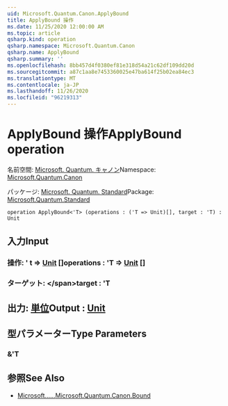 ```yaml
---
uid: Microsoft.Quantum.Canon.ApplyBound
title: ApplyBound 操作
ms.date: 11/25/2020 12:00:00 AM
ms.topic: article
qsharp.kind: operation
qsharp.namespace: Microsoft.Quantum.Canon
qsharp.name: ApplyBound
qsharp.summary: ''
ms.openlocfilehash: 8bb457d4f0380ef81e318d54a21c62df109dd20d
ms.sourcegitcommit: a87c1aa8e7453360025e47ba614f25b02ea84ec3
ms.translationtype: MT
ms.contentlocale: ja-JP
ms.lasthandoff: 11/26/2020
ms.locfileid: "96219313"
---
```

# <a name="applybound-operation"></a><span data-ttu-id="0fac7-102">ApplyBound 操作</span><span class="sxs-lookup"><span data-stu-id="0fac7-102">ApplyBound operation</span></span>

<span data-ttu-id="0fac7-103">名前空間: [Microsoft. Quantum. キャノン](xref:Microsoft.Quantum.Canon)</span><span class="sxs-lookup"><span data-stu-id="0fac7-103">Namespace: [Microsoft.Quantum.Canon](xref:Microsoft.Quantum.Canon)</span></span>

<span data-ttu-id="0fac7-104">パッケージ: [Microsoft. Quantum. Standard](https://nuget.org/packages/Microsoft.Quantum.Standard)</span><span class="sxs-lookup"><span data-stu-id="0fac7-104">Package: [Microsoft.Quantum.Standard](https://nuget.org/packages/Microsoft.Quantum.Standard)</span></span>




```qsharp
operation ApplyBound<'T> (operations : ('T => Unit)[], target : 'T) : Unit
```


## <a name="input"></a><span data-ttu-id="0fac7-105">入力</span><span class="sxs-lookup"><span data-stu-id="0fac7-105">Input</span></span>

### <a name="operations--t--unit-"></a><span data-ttu-id="0fac7-106">操作: ' t => [Unit](xref:microsoft.quantum.lang-ref.unit) []</span><span class="sxs-lookup"><span data-stu-id="0fac7-106">operations : 'T => [Unit](xref:microsoft.quantum.lang-ref.unit) []</span></span>




### <a name="target--t"></a><span data-ttu-id="0fac7-107">ターゲット: \</span><span class="sxs-lookup"><span data-stu-id="0fac7-107">target : 'T</span></span>





## <a name="output--unit"></a><span data-ttu-id="0fac7-108">出力: [単位](xref:microsoft.quantum.lang-ref.unit)</span><span class="sxs-lookup"><span data-stu-id="0fac7-108">Output : [Unit](xref:microsoft.quantum.lang-ref.unit)</span></span>



## <a name="type-parameters"></a><span data-ttu-id="0fac7-109">型パラメーター</span><span class="sxs-lookup"><span data-stu-id="0fac7-109">Type Parameters</span></span>

### <a name="t"></a><span data-ttu-id="0fac7-110">&</span><span class="sxs-lookup"><span data-stu-id="0fac7-110">'T</span></span>



## <a name="see-also"></a><span data-ttu-id="0fac7-111">参照</span><span class="sxs-lookup"><span data-stu-id="0fac7-111">See Also</span></span>

- [<span data-ttu-id="0fac7-112">Microsoft......</span><span class="sxs-lookup"><span data-stu-id="0fac7-112">Microsoft.Quantum.Canon.Bound</span></span>](xref:Microsoft.Quantum.Canon.Bound)